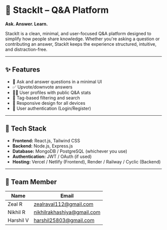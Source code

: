# 🧠 StackIt – Q&A Platform  
**Ask. Answer. Learn.**  

StackIt is a clean, minimal, and user-focused Q&A platform designed to simplify how people share knowledge. Whether you're asking a question or contributing an answer, StackIt keeps the experience structured, intuitive, and distraction-free.

---

## ✨ Features

- 🧾 Ask and answer questions in a minimal UI
- ✅ Upvote/downvote answers
- 🧑‍💻 User profiles with public Q&A stats
- 🧠 Tag-based filtering and search
- 💬 Responsive design for all devices
- 🔐 User authentication (Login/Register)

---


## 🚀 Tech Stack

- **Frontend:** React.js, Tailwind CSS  
- **Backend:** Node.js, Express.js  
- **Database:** MongoDB / PostgreSQL (whichever you use)  
- **Authentication:** JWT / OAuth (if used)  
- **Hosting:** Vercel / Netlify (Frontend), Render / Railway / Cyclic (Backend)

---

## 📁 Team Member


| Name      | Email                                                           |
| --------- | --------------------------------------------------------------- |
| Zeal R    | [zealraval112@gmail.com](mailto:zealraval112@gmail.com)         |
| Nikhil R  | [nikhilrakhashiya@gmail.com](mailto:nikhilrakhashiya@gmail.com) |
| Harshil V | [harshil25803@gmail.com](mailto:harshil25803@gmail.com)         |


